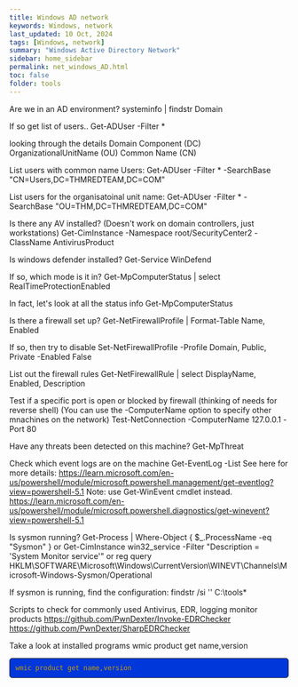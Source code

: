```yaml
---
title: Windows AD network
keywords: Windows, network
last_updated: 10 Oct, 2024
tags: [Windows, network] 
summary: "Windows Active Directory Network"
sidebar: home_sidebar
permalink: net_windows_AD.html
toc: false
folder: tools
---
```



<style>
.powershell-screenshot {
  background-color: #0037DA;
  color: #C19C00;
  font-family: Consolas, monospace;
  font-size: 12px;
  padding: 10px;
  border: 1px solid #333;
  border-radius: 5px;
  overflow-x: auto; /* For horizontal scrolling if needed */
}

.bash-screenshot {
  background-color: #000;
  color: #00FF00;
  font-family: Consolas, monospace;
  font-size: 12px;
  padding: 10px;
  border: 1px solid #333;
  border-radius: 5px;
  overflow-x: auto; /* For horizontal scrolling if needed */
}
</style>

Are we in an AD environment?
systeminfo | findstr Domain

If so get list of users..
Get-ADUser  -Filter *


looking through the details
Domain Component (DC)
OrganizationalUnitName (OU)
Common Name (CN)

List users with common name Users:
Get-ADUser -Filter * -SearchBase "CN=Users,DC=THMREDTEAM,DC=COM"

List users for the organisatoinal unit name:
Get-ADUser -Filter * -SearchBase "OU=THM,DC=THMREDTEAM,DC=COM"

Is there any AV installed? (Doesn't work on domain controllers, just workstations)
Get-CimInstance -Namespace root/SecurityCenter2 -ClassName AntivirusProduct

Is windows defender installed?
Get-Service WinDefend

If so, which mode is it in?
Get-MpComputerStatus | select RealTimeProtectionEnabled

In fact, let's look at all the status info
Get-MpComputerStatus

Is there a firewall set up?
Get-NetFirewallProfile | Format-Table Name, Enabled

If so, then try to disable
Set-NetFirewallProfile -Profile Domain, Public, Private -Enabled False

List out the firewall rules
Get-NetFirewallRule | select DisplayName, Enabled, Description

Test if a specific port is open or blocked by firewall (thinking of needs for reverse shell) (You can use the -ComputerName option to specify other mnachines on the network)
Test-NetConnection -ComputerName 127.0.0.1 -Port 80

Have any threats been detected on this machine?
Get-MpThreat

Check which event logs are on the machine
Get-EventLog -List
See here for more details: https://learn.microsoft.com/en-us/powershell/module/microsoft.powershell.management/get-eventlog?view=powershell-5.1
Note: use Get-WinEvent cmdlet instead.
https://learn.microsoft.com/en-us/powershell/module/microsoft.powershell.diagnostics/get-winevent?view=powershell-5.1

Is sysmon running?
Get-Process | Where-Object { $_.ProcessName -eq "Sysmon" }
or
Get-CimInstance win32_service -Filter "Description = 'System Monitor service'"
or
reg query HKLM\SOFTWARE\Microsoft\Windows\CurrentVersion\WINEVT\Channels\Microsoft-Windows-Sysmon/Operational

If sysmon is running, find the configuration:
findstr /si '<ProcessCreate onmatch="exclude">' C:\tools\*

Scripts to check for commonly used Antivirus, EDR, logging monitor products
https://github.com/PwnDexter/Invoke-EDRChecker
https://github.com/PwnDexter/SharpEDRChecker

Take a look at installed programs
wmic product get name,version

<pre class="powershell-screenshot">
wmic product get name,version
</pre>